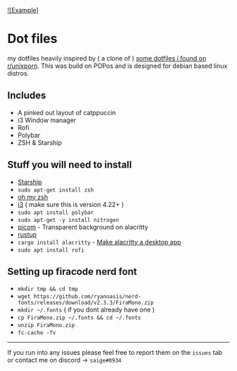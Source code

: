 [![Example]](https://cdn.discordapp.com/attachments/974990596030758922/1069325890967834724/image.png)

# Dot files

my dotfiles heavily inspired by ( a clone of ) [some dotfiles i found on r/unixporn](https://www.reddit.com/r/unixporn/comments/108amd2/i3gaps_eimiko_on_lesbian_debian_linux/). This was build on POPos and is designed for debian based linux distros.

## Includes

- A pinked out layout of catppuccin
- i3 Window manager
- Rofi 
- Polybar
- ZSH & Starship


## Stuff you will need to install

- [Starship](https://starship.rs/guide/#%F0%9F%9A%80-installation) 
- `sudo apt-get install zsh`
- [oh my zsh](https://ohmyz.sh/)
- [i3](https://i3wm.org/docs/repositories.html) ( make sure this is version 4.22+ )
- `sudo apt install polybar`
- `sudo apt-get -y install nitrogen`
- [picom](https://github.com/yshui/picom) - Transparent background on alacritty
- [rustup](https://rustup.rs/)
- `cargo install alacritty` - [Make alacritty a desktop app](https://github.com/alacritty/alacritty/blob/master/INSTALL.md#post-build)
- `sudo apt install rofi`


## Setting up firacode nerd font

- `mkdir tmp && cd tmp`
- `wget https://github.com/ryanoasis/nerd-fonts/releases/download/v2.3.3/FiraMono.zip` 
- `mkdir ~/.fonts` ( if you dont already have one )
- `cp FiraMono.zip ~/.fonts && cd ~/.fonts`
- `unzip FiraMono.zip`
- `fc-cache -fv`


---

If you run into any issues please feel free to report them on the `issues` tab or contact me on discord -> `saige#0934`
